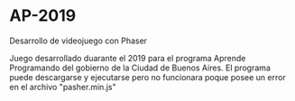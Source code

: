 # AP-2019
Desarrollo de videojuego con Phaser

Juego desarrollado duarante el 2019 para el programa Aprende Programando del gobierno de la Ciudad de Buenos Aires.
El programa puede descargarse y ejecutarse pero no funcionara poque posee un error en el archivo "pasher.min.js"
